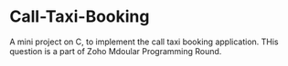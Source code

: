 # Call-Taxi-Booking
A mini project on C, to implement the call taxi booking application. THis question is a part of Zoho Mdoular Programming Round.
